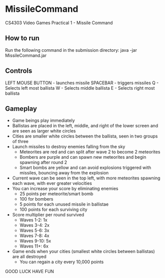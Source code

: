 # MissileCommand
CS4303 Video Games Practical 1 - Missile Command

## How to run
Run the following command in the submission directory:
java -jar MissileCommand.jar

## Controls
LEFT MOUSE BUTTON - launches missile
SPACEBAR          - triggers missiles
Q                 - Selects left most ballista
W                 - Selects middle ballista
E                 - Selects right most ballista

## Gameplay
- Game beings play immediately
- Ballistas are placed in the left, middle, and right of the lower screen and are seen as larger white circles
- Cities are smaller white circles between the ballista, seen in two groups of three
- Launch missiles to destroy enemies falling from the sky
    - Meteorites are red and can split after wave 2 to become 2 meteorites
    - Bombers are purple and can spawn new meteorites and begin spawning after round 2
    - Smart bombs are yellow and can avoid explosions triggered with missiles, bouncing away from the explosion
- Current wave can be seen in the top left, with more meteorites spawning each wave, with ever greater velocities
- You can increase your score by eliminating enemies
    - 25 points per meteorite/smart bomb
    - 100 for bombers
    - 5 points for each unused missile in ballistae
    - 100 points for each surviving city
- Score multiplier per round survived
    - Waves 1-2: 1x
    - Waves 3-4: 2x
    - Waves 5-6: 3x
    - Waves 7-8: 4x
    - Waves 9-10: 5x
    - Waves 11+: 6x
- Game ends when your cities (smallest white circles between ballistas) are all destroyed
    - You can regain a city every 10,000 points

GOOD LUCK HAVE FUN
